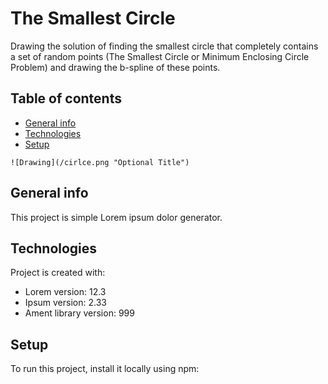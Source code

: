 ﻿# The Smallest Circle

Drawing the solution of  finding the smallest circle that completely contains a set of random points (The Smallest Circle or Minimum Enclosing Circle Problem) and drawing the b-spline of these points.

## Table of contents
* [General info](#general-info)
* [Technologies](#technologies)
* [Setup](#setup)

```
![Drawing](/cirlce.png "Optional Title")
```



## General info
This project is simple Lorem ipsum dolor generator.
	
## Technologies
Project is created with:
* Lorem version: 12.3
* Ipsum version: 2.33
* Ament library version: 999
	
## Setup
To run this project, install it locally using npm:

